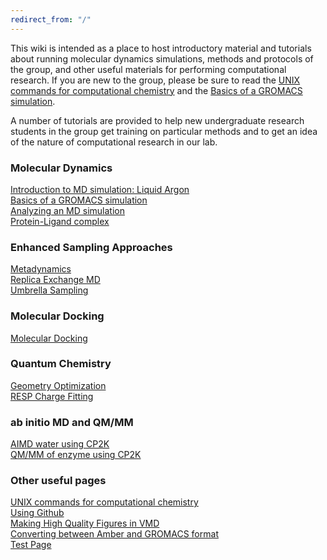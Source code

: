 ```yaml
---
redirect_from: "/"
---
```



This wiki is intended as a place to host introductory material and tutorials about running molecular dynamics simulations, methods and protocols of the group, and other useful materials for performing computational research. If you are new to the group, please be sure to read the [UNIX commands for computational chemistry](Unix_commands.markdown) and the [Basics of a GROMACS simulation](2019-08-01-gromacs).

 A number of tutorials are provided to help new undergraduate research students in the group get training on particular methods and to get an idea of the nature of computational research in our lab.

### Molecular Dynamics ###
[Introduction to MD simulation: Liquid Argon](Argon.markdown) <br>
[Basics of a GROMACS simulation](2019-08-01-gromacs) <br>
[Analyzing an MD simulation](analyzing-MD.md) <br>
[Protein-Ligand complex](protein-drug-complex.markdown) <br>

### Enhanced Sampling Approaches ###
[Metadynamics](MetaD.markdown) <br>
[Replica Exchange MD](replica-exchange.md) <br>
[Umbrella Sampling](umbrella.md) <br>

### Molecular Docking ###
[Molecular Docking](virtual-screening.markdown) <br>

### Quantum Chemistry ###
[Geometry Optimization](Geometry.markdown) <br>
[RESP Charge Fitting](RESP.markdown) <br>

### ab initio MD and QM/MM ###
[AIMD water using CP2K](aimdwater.md) <br>
[QM/MM of enzyme using CP2K](QMMMprotein.markdown) <br>

### Other useful pages  <br> ###
[UNIX commands for computational chemistry](Unix_commands.markdown) <br>
[Using Github](2019-07-12-github.markdown) <br>
[Making High Quality Figures in VMD](vmd.markdown) <br>
[Converting between Amber and GROMACS format](amber2gro.markdown) <br> 
[Test Page](Test.markdown) <br>
